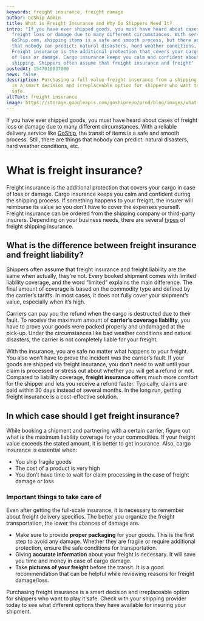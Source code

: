 ```yaml
---
keywords: freight insurance, freight damage
author: GoShip Admin
title: What is Freight Insurance and Why Do Shippers Need It?
intro: "If you have ever shipped goods, you must have heard about cases of
  freight loss or damage due to many different circumstances. With services like
  GoShip.com, shipping items is a safe and smooth process, but there are things
  that nobody can predict: natural disasters, hard weather conditions, etc.
  Freight insurance is the additional protection that covers your cargo in case
  of loss or damage. Cargo insurance keeps you calm and confident about
  shipping. Shippers often assume that freight insurance and freight"
postedAt: 1547010037000
news: false
description: Purchasing a full value freight insurance from a shipping provider
  is a smart decision and irreplaceable option for shippers who want to play it
  safe.
altText: freight insurance
image: https://storage.googleapis.com/goshiprepo/prod/blog/images/what-is-freight-insurance.jpg
---
```

If you have ever shipped goods, you must have heard about cases of freight loss or damage due to many different circumstances. With a reliable delivery service like [GoShip](https://www.goship.com/about-us/), the transit of items is a safe and smooth process. Still, there are things that nobody can predict: natural disasters, hard weather conditions, etc. 



# What is freight insurance?



Freight insurance is the additional protection that covers your cargo in case of loss or damage. Cargo insurance keeps you calm and confident during the shipping process. If something happens to your freight, the insurer will reimburse its value so you don't have to cover the expenses yourself. Freight insurance can be ordered from the shipping company or third-party insurers. Depending on your business needs, there are several [types](https://www.goship.com/posts/an-introduction-to-freight-insurance) of freight shipping insurance. 

## **What is the difference between freight insurance and freight liability?**

Shippers often assume that freight insurance and freight liability are the same when actually, they’re not. Every booked shipment comes with limited liability coverage, and the word “limited” explains the main difference. The final amount of coverage is based on the commodity type and defined by the carrier’s tariffs. In most cases, it does not fully cover your shipment’s value, especially when it’s high. 

Carriers can pay you the refund when the cargo is destructed due to their fault. To receive the maximum amount of **carrier’s coverage liability**, you have to prove your goods were packed properly and undamaged at the pick-up. Under the circumstances like bad weather conditions and natural disasters, the carrier is not completely liable for your freight.

With the insurance, you are safe no matter what happens to your freight. You also won’t have to prove the incident was the carrier’s fault. If your goods are shipped via freight insurance, you don't need to wait until your claim is processed or stress out about whether you will get a refund or not. Compared to liability coverage, **freight insurance** offers much more comfort for the shipper and lets you receive a refund faster. Typically, claims are paid within 30 days instead of several months. In the long run, getting freight insurance is a cost-effective solution. 

## **In which case should I get freight insurance?**

While booking a shipment and partnering with a certain carrier, figure out what is the maximum liability coverage for your commodities. If your freight value exceeds the stated amount, it is better to get insurance. Also, cargo insurance is essential when:

* You ship fragile goods
* The cost of a product is very high
* You don’t have time to wait for claim processing in the case of freight damage or loss

### Important things to take care of

Even after getting the full-scale insurance, it is necessary to remember about freight delivery specifics. The better you organize the freight transportation, the lower the chances of damage are.

* Make sure to provide **proper packaging** for your goods. This is the first step to avoid any damage. Whether they are fragile or require additional protection, ensure the safe conditions for transportation.
* Giving **accurate information** about your freight is necessary. It will save you time and money in case of cargo damage.
* Take **pictures of your freight** before the transit. It is a good recommendation that can be helpful while reviewing reasons for freight damage/loss.

Purchasing freight insurance is a smart decision and irreplaceable option for shippers who want to play it safe. Check with your shipping provider today to see what different options they have available for insuring your shipment.